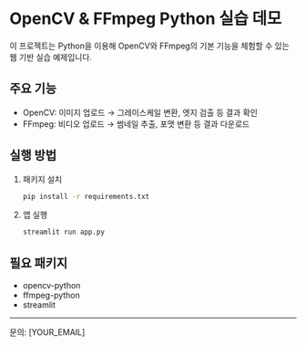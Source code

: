 # OpenCV & FFmpeg Python 실습 데모

이 프로젝트는 Python을 이용해 OpenCV와 FFmpeg의 기본 기능을 체험할 수 있는 웹 기반 실습 예제입니다.

## 주요 기능
- OpenCV: 이미지 업로드 → 그레이스케일 변환, 엣지 검출 등 결과 확인
- FFmpeg: 비디오 업로드 → 썸네일 추출, 포맷 변환 등 결과 다운로드

## 실행 방법
1. 패키지 설치
   ```bash
   pip install -r requirements.txt
   ```
2. 앱 실행
   ```bash
   streamlit run app.py
   ```

## 필요 패키지
- opencv-python
- ffmpeg-python
- streamlit

---
문의: [YOUR_EMAIL] 